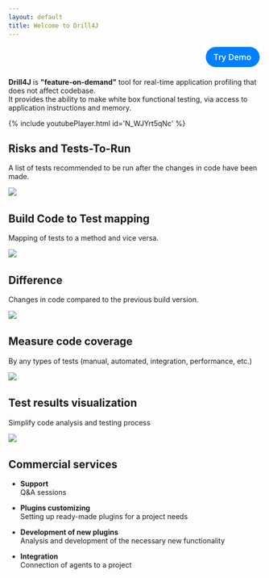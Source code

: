```yaml
---
layout: default
title: Welcome to Drill4J 
---
```


<p align="right"><a href="/try-demo/"><img src="/assets/img/main_page/demo.png" alt="image" /></a></p>

**Drill4J** is **"feature-on-demand"** tool for real-time application profiling that does not affect codebase.  
It provides the ability to make white box functional testing, via access to application instructions and memory.

{% include youtubePlayer.html id='N_WJYrt5qNc' %}  

## Risks and Tests-To-Run
A list of tests recommended to be run after the changes in code have been made.


<a href="/assets/img/main_page/4.png" title="click here to see the full sized image and back to return"><img src="/assets/img/main_page/4.png"></a>

## Build Code to Test mapping
Mapping of tests to a method and vice versa.
 
 ​
<a href="/assets/img/main_page/5.png" title="click here to see the full sized image and back to return"><img src="/assets/img/main_page/5.png"></a>


## Difference
Changes in code compared to the previous build version.


<a href="/assets/img/main_page/2.png" title="click here to see the full sized image and back to return"><img src="/assets/img/main_page/2.png"></a>


## Measure code coverage 
By any types of tests (manual, automated, integration, performance, etc.)​


<a href="/assets/img/main_page/1.png" title="click here to see the full sized image and back to return"><img src="/assets/img/main_page/1.png"></a>


## Test results visualization
Simplify code analysis and testing process


<a href="/assets/img/main_page/6.png" title="click here to see the full sized image and back to return"><img src="/assets/img/main_page/6.png"></a>


## Commercial services

* **Support**  
    Q&A sessions

* **Plugins customizing**  
    Setting up ready-made plugins for a project needs

* **Development of new plugins**  
    Analysis and development of the necessary new functionality 

* **Integration**  
   	Connection of agents to a project

